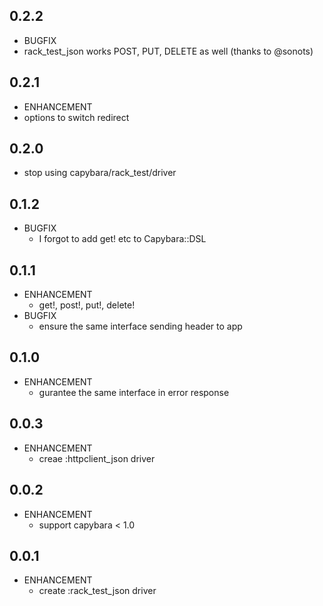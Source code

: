 ## 0.2.2
* BUGFIX
 * rack_test_json works POST, PUT, DELETE as well (thanks to @sonots)

## 0.2.1
* ENHANCEMENT
 * options to switch redirect

## 0.2.0
* stop using capybara/rack_test/driver

## 0.1.2
* BUGFIX
   * I forgot to add get! etc to Capybara::DSL

## 0.1.1
* ENHANCEMENT
    * get!, post!, put!, delete!
* BUGFIX
    * ensure the same interface sending header to app

## 0.1.0
* ENHANCEMENT
    * gurantee the same interface in error response

## 0.0.3
* ENHANCEMENT
    * creae :httpclient_json driver

## 0.0.2
* ENHANCEMENT
    * support capybara < 1.0

## 0.0.1
* ENHANCEMENT
    * create :rack_test_json driver

